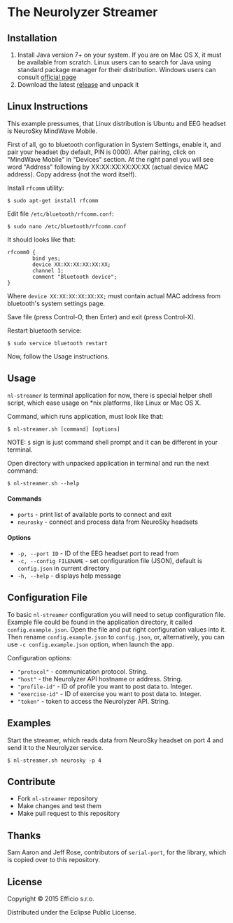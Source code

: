 # The Neurolyzer Streamer



## Installation

1. Install Java version 7+ on your system. If you are on Mac OS X, it must be
available from scratch. Linux users can to search for Java using standard
package manager for their distribution. Windows users can consult
[official page](https://www.java.com/en/download/help/download_options.xml#windows)
2. Download the latest [release](https://github.com/efficiosro/nl-streamer/raw/master/releases/nl-streamer-0.1.0.zip) and unpack it

## Linux Instructions

This example pressumes, that Linux distribution is Ubuntu and EEG headset
is NeuroSky MindWave Mobile.

First of all, go to bluetooth configuration in System Settings, enable it,
and pair your headset (by default, PIN is 0000). After pairing, click on
"MindWave Mobile" in "Devices" section. At the right panel you will see
word "Address" following by XX:XX:XX:XX:XX:XX (actual device MAC address).
Copy address (not the word itself).

Install `rfcomm` utility:

    $ sudo apt-get install rfcomm

Edit file `/etc/bluetooth/rfcomm.conf`:

    $ sudo nano /etc/bluetooth/rfcomm.conf

It should looks like that:

```
rfcomm0 {
        bind yes;
        device XX:XX:XX:XX:XX:XX;
        channel 1;
        comment "Bluetooth device";
}
```

Where `device XX:XX:XX:XX:XX:XX;` must contain actual MAC address from bluetooth's
system settings page.

Save file (press Control-O, then Enter) and exit (press Control-X).

Restart bluetooth service:

    $ sudo service bluetooth restart

Now, follow the Usage instructions.

## Usage

`nl-streamer` is terminal application for now, there is special helper shell
script, which ease usage on *nix platforms, like Linux or Mac OS X.

Command, which runs application, must look like that:

    $ nl-streamer.sh [command] [options]

NOTE: `$` sign is just command shell prompt and it can be different in your terminal.

Open directory with unpacked application in terminal and run the next command:

    $ nl-streamer.sh --help

#### Commands

* `ports` - print list of available ports to connect and exit
* `neurosky` - connect and process data from NeuroSky headsets

#### Options

* `-p, --port ID` - ID of the EEG headset port to read from
* `-c, --config FILENAME` - set configuration file (JSON), default is
`config.json` in current directory
* `-h, --help` - displays help message

## Configuration File

To basic `nl-streamer` configuration you will need to setup configuration file.
Example file could be found in the application directory, it called
`config.example.json`. Open the file and put right configuration values into it.
Then rename `config.example.json` to `config.json`, or, alternatively, you can use
`-c config.example.json` option, when launch the app.

Configuration options:


* `"protocol"` - communication protocol. String.
* `"host"` - the Neurolyzer API hostname or address. String.
* `"profile-id"` - ID of profile you want to post data to. Integer.
* `"exercise-id"` - ID of exercise you want to post data to. Integer.
* `"token"` - token to access the Neurolyzer API. String.

## Examples

Start the streamer, which reads data from NeuroSky headset on port 4 and send
it to the Neurolyzer service.

    $ nl-streamer.sh neurosky -p 4

## Contribute

* Fork `nl-streamer` repository
* Make changes and test them
* Make pull request to this repository

## Thanks

Sam Aaron and Jeff Rose, contributors of `serial-port`, for the library,
which is copied over to this repository.

## License

Copyright © 2015 Efficio s.r.o.

Distributed under the Eclipse Public License.

